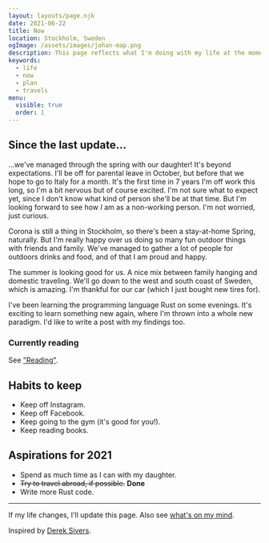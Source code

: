 ```yaml
---
layout: layouts/page.njk
date: 2021-06-22
title: Now
location: Stockholm, Sweden
ogImage: /assets/images/johan-map.png
description: This page reflects what I'm doing with my life at the moment.
keywords:
  - life
  - now
  - plan
  - travels
menu:
  visible: true
  order: 1
---
```


## Since the last update…

…we've managed through the spring with our daughter! It's beyond expectations. I'll be off for parental leave in October, but before that we hope to go to Italy for a month. It's the first time in 7 years I'm off work this long, so I'm a bit nervous but of course excited. I'm not sure what to expect yet, since I don't know what kind of person she'll be at that time. But I'm looking forward to see how _I_ am as a non-working person. I'm not worried, just curious.

Corona is still a thing in Stockholm, so there's been a stay-at-home Spring, naturally. But I'm really happy over us doing so many fun outdoor things with friends and family. We've managed to gather a lot of people for outdoors drinks and food, and of that I am proud and happy.

The summer is looking good for us. A nice mix between family hanging and domestic traveling. We'll go down to the west and south coast of Sweden, which is amazing. I'm thankful for our car (which I just bought new tires for).

I've been learning the programming language Rust on some evenings. It's exciting to learn something new again, where I'm thrown into a whole new paradigm. I'd like to write a post with my findings too.

### Currently reading

See ["Reading"](/reading).

## Habits to keep

- Keep off Instagram.
- Keep off Facebook.
- Keep going to the gym (it's good for you!).
- Keep reading books.

## Aspirations for 2021

- Spend as much time as I can with my daughter.
- ~~Try to travel abroad, if possible.~~ **Done**
- Write more Rust code.

---

If my life changes, I'll update this page. Also see [what's on my mind](/mind).

Inspired by [Derek Sivers](https://sivers.org/now).
